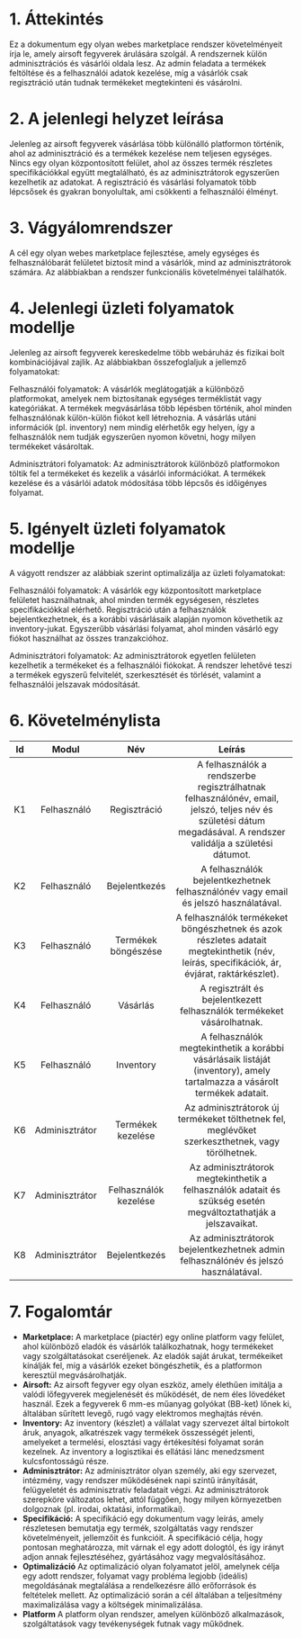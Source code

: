 # 1. Áttekintés

Ez a dokumentum egy olyan webes marketplace rendszer követelményeit írja le, amely airsoft fegyverek árulására szolgál. A rendszernek külön adminisztrációs és vásárlói oldala lesz. Az admin feladata a termékek feltöltése és a felhasználói adatok kezelése, míg a vásárlók csak regisztráció után tudnak termékeket megtekinteni és vásárolni.

# 2. A jelenlegi helyzet leírása

Jelenleg az airsoft fegyverek vásárlása több különálló platformon történik, ahol az adminisztráció és a termékek kezelése nem teljesen egységes. Nincs egy olyan központosított felület, ahol az összes termék részletes specifikációkkal együtt megtalálható, és az adminisztrátorok egyszerűen kezelhetik az adatokat. A regisztráció és vásárlási folyamatok több lépcsősek és gyakran bonyolultak, ami csökkenti a felhasználói élményt.

# 3. Vágyálomrendszer

A cél egy olyan webes marketplace fejlesztése, amely egységes és felhasználóbarát felületet biztosít mind a vásárlók, mind az adminisztrátorok számára. Az alábbiakban a rendszer funkcionális követelményei találhatók.

# 4. Jelenlegi üzleti folyamatok modellje

Jelenleg az airsoft fegyverek kereskedelme több webáruház és fizikai bolt kombinációjával zajlik. Az alábbiakban összefoglaljuk a jellemző folyamatokat:

  Felhasználói folyamatok:
        A vásárlók meglátogatják a különböző platformokat, amelyek nem biztosítanak egységes terméklistát vagy kategóriákat.
        A termékek megvásárlása több lépésben történik, ahol minden felhasználónak külön-külön fiókot kell létrehoznia.
        A vásárlás utáni információk (pl. inventory) nem mindig elérhetők egy helyen, így a felhasználók nem tudják egyszerűen nyomon követni, hogy milyen termékeket vásároltak.

  Adminisztrátori folyamatok:
        Az adminisztrátorok különböző platformokon töltik fel a termékeket és kezelik a vásárlói információkat.
        A termékek kezelése és a vásárlói adatok módosítása több lépcsős és időigényes folyamat.

# 5. Igényelt üzleti folyamatok modellje

A vágyott rendszer az alábbiak szerint optimalizálja az üzleti folyamatokat:

  Felhasználói folyamatok:
        A vásárlók egy központosított marketplace felületet használhatnak, ahol minden termék egységesen, részletes specifikációkkal elérhető.
        Regisztráció után a felhasználók bejelentkezhetnek, és a korábbi vásárlásaik alapján nyomon követhetik az inventory-jukat.
        Egyszerűbb vásárlási folyamat, ahol minden vásárló egy fiókot használhat az összes tranzakcióhoz.

  Adminisztrátori folyamatok:
        Az adminisztrátorok egyetlen felületen kezelhetik a termékeket és a felhasználói fiókokat.
        A rendszer lehetővé teszi a termékek egyszerű felvitelét, szerkesztését és törlését, valamint a felhasználói jelszavak módosítását.

# 6. Követelménylista

| Id  | Modul          | Név                   | Leírás                                                                                                                                                           |
| :---: | :--------------: | :---------------------: | :----------------------------------------------------------------------------------------------------------------------------------------------------------------: |
| K1  | Felhasználó    | Regisztráció          | A felhasználók a rendszerbe regisztrálhatnak felhasználónév, email, jelszó, teljes név és születési dátum megadásával. A rendszer validálja a születési dátumot. |
| K2  | Felhasználó    | Bejelentkezés         | A felhasználók bejelentkezhetnek felhasználónév vagy email és jelszó használatával.                                                                              |
| K3  | Felhasználó    | Termékek böngészése   | A felhasználók termékeket böngészhetnek és azok részletes adatait megtekinthetik (név, leírás, specifikációk, ár, évjárat, raktárkészlet).                       |
| K4  | Felhasználó    | Vásárlás              | A regisztrált és bejelentkezett felhasználók termékeket vásárolhatnak.                                                                                           |
| K5  | Felhasználó    | Inventory             | A felhasználók megtekinthetik a korábbi vásárlásaik listáját (inventory), amely tartalmazza a vásárolt termékek adatait.                                         |
| K6  | Adminisztrátor | Termékek kezelése     | Az adminisztrátorok új termékeket tölthetnek fel, meglévőket szerkeszthetnek, vagy törölhetnek.                                                                  |
| K7  | Adminisztrátor | Felhasználók kezelése | Az adminisztrátorok megtekinthetik a felhasználók adatait és szükség esetén megváltoztathatják a jelszavaikat.                                                   |
| K8  | Adminisztrátor | Bejelentkezés         | Az adminisztrátorok bejelentkezhetnek admin felhasználónév és jelszó használatával.                                                                              |

# 7. Fogalomtár

+ **Marketplace:** A marketplace (piactér) egy online platform vagy felület, ahol különböző eladók és vásárlók találkozhatnak, hogy termékeket vagy szolgáltatásokat cseréljenek. Az eladók saját árukat, termékeiket kínálják fel, míg a vásárlók ezeket böngészhetik, és a platformon keresztül megvásárolhatják.
+ **Airsoft:** Az airsoft fegyver egy olyan eszköz, amely élethűen imitálja a valódi lőfegyverek megjelenését és működését, de nem éles lövedéket használ. Ezek a fegyverek 6 mm-es műanyag golyókat (BB-ket) lőnek ki, általában sűrített levegő, rugó vagy elektromos meghajtás révén.
+ **Inventory:** Az inventory (készlet) a vállalat vagy szervezet által birtokolt áruk, anyagok, alkatrészek vagy termékek összességét jelenti, amelyeket a termelési, elosztási vagy értékesítési folyamat során kezelnek. Az inventory a logisztikai és ellátási lánc menedzsment kulcsfontosságú része.
+ **Adminisztrátor:** Az adminisztrátor olyan személy, aki egy szervezet, intézmény, vagy rendszer működésének napi szintű irányítását, felügyeletét és adminisztratív feladatait végzi. Az adminisztrátorok szerepköre változatos lehet, attól függően, hogy milyen környezetben dolgoznak (pl. irodai, oktatási, informatikai).
+ **Specifikáció:** A specifikáció egy dokumentum vagy leírás, amely részletesen bemutatja egy termék, szolgáltatás vagy rendszer követelményeit, jellemzőit és funkcióit. A specifikáció célja, hogy pontosan meghatározza, mit várnak el egy adott dologtól, és így irányt adjon annak fejlesztéséhez, gyártásához vagy megvalósításához.
+ **Optimalizáció** Az optimalizáció olyan folyamatot jelöl, amelynek célja egy adott rendszer, folyamat vagy probléma legjobb (ideális) megoldásának megtalálása a rendelkezésre álló erőforrások és feltételek mellett. Az optimalizáció során a cél általában a teljesítmény maximalizálása vagy a költségek minimalizálása.
+ **Platform** A platform olyan rendszer, amelyen különböző alkalmazások, szolgáltatások vagy tevékenységek futnak vagy működnek. 
